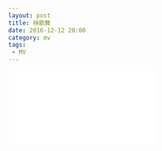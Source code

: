 ```yaml
---
layout: post
title: 秧歌舞
date: 2016-12-12 20:00
category: mv
tags:
 - MV
---
```


<div class="iframe-container">
<iframe class="responsive-iframe" src="//player.bilibili.com/player.html?aid=371526305&bvid=BV19Z4y1T7pd&cid=237085715&page=8" frameborder="no" allowfullscreen="true"></iframe>
</div>
